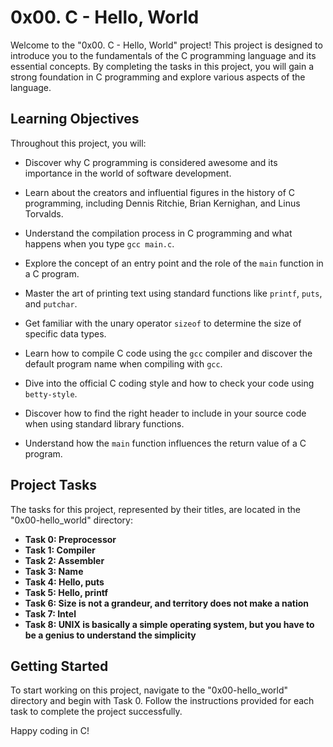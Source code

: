 # 0x00. C - Hello, World

Welcome to the "0x00. C - Hello, World" project! This project is designed to introduce you to the fundamentals of the C programming language and its essential concepts. By completing the tasks in this project, you will gain a strong foundation in C programming and explore various aspects of the language.

## Learning Objectives

Throughout this project, you will:

- Discover why C programming is considered awesome and its importance in the world of software development.

- Learn about the creators and influential figures in the history of C programming, including Dennis Ritchie, Brian Kernighan, and Linus Torvalds.

- Understand the compilation process in C programming and what happens when you type `gcc main.c`.

- Explore the concept of an entry point and the role of the `main` function in a C program.

- Master the art of printing text using standard functions like `printf`, `puts`, and `putchar`.

- Get familiar with the unary operator `sizeof` to determine the size of specific data types.

- Learn how to compile C code using the `gcc` compiler and discover the default program name when compiling with `gcc`.

- Dive into the official C coding style and how to check your code using `betty-style`.

- Discover how to find the right header to include in your source code when using standard library functions.

- Understand how the `main` function influences the return value of a C program.

## Project Tasks

The tasks for this project, represented by their titles, are located in the "0x00-hello_world" directory:

- **Task 0: Preprocessor**
- **Task 1: Compiler**
- **Task 2: Assembler**
- **Task 3: Name**
- **Task 4: Hello, puts**
- **Task 5: Hello, printf**
- **Task 6: Size is not a grandeur, and territory does not make a nation**
- **Task 7: Intel**
- **Task 8: UNIX is basically a simple operating system, but you have to be a genius to understand the simplicity**

## Getting Started

To start working on this project, navigate to the "0x00-hello_world" directory and begin with Task 0. Follow the instructions provided for each task to complete the project successfully.

Happy coding in C!
